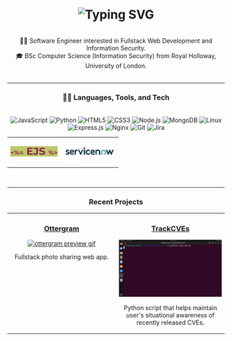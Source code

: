 <h1 align="center">
  <img align="center" src="https://readme-typing-svg.demolab.com?font=Sans+serif&weight=700&size=30&letterSpacing=thin&duration=3500&pause=700&color=35DA5B&center=true&vCenter=true&random=false&width=500&height=50&lines=Hi+there+%F0%9F%91%8B;I'm+Robert;Welcome+to+my+profile!" alt="Typing SVG" />
</h1>
<br>
<div align="center">
  👨‍💻 Software Engineer interested in Fullstack Web Development and Information Security.<br>
  🎓 BSc Computer Science (Information Security) from Royal Holloway, University of London.<br>
</div>
<br>

---

<h3 align="center">🐱‍💻 Languages, Tools, and Tech</h3> 
<br>
<div align="center">
  <img alt="JavaScript" width="40px" src="https://cdn.jsdelivr.net/gh/devicons/devicon@latest/icons/javascript/javascript-original.svg" />
  <img  alt="Python" width="40px" src="https://cdn.jsdelivr.net/gh/devicons/devicon@latest/icons/python/python-original.svg" />
  <img  alt="HTML5" width="40px" src="https://cdn.jsdelivr.net/gh/devicons/devicon@latest/icons/html5/html5-original-wordmark.svg" />
  <img  alt="CSS3" width="40px" src="https://cdn.jsdelivr.net/gh/devicons/devicon@latest/icons/css3/css3-original-wordmark.svg" />
  <img  alt="Node.js" width="40px" src="https://cdn.jsdelivr.net/gh/devicons/devicon@latest/icons/nodejs/nodejs-plain-wordmark.svg" />
  <img  alt="MongoDB" width="40px" src="https://cdn.jsdelivr.net/gh/devicons/devicon@latest/icons/mongodb/mongodb-plain-wordmark.svg" />
  <img  alt="Linux" width="40px" src="https://cdn.jsdelivr.net/gh/devicons/devicon@latest/icons/linux/linux-original.svg" />
  <img  alt="Express.js" width="40px" src="https://cdn.jsdelivr.net/gh/devicons/devicon@latest/icons/express/express-original.svg" />
  <img  alt="Nginx" width="40px" src="https://cdn.jsdelivr.net/gh/devicons/devicon@latest/icons/nginx/nginx-original.svg" />
  <img  alt="Git" width="40px" src="https://cdn.jsdelivr.net/gh/devicons/devicon@latest/icons/git/git-plain-wordmark.svg" />
  <img  alt="Jira" width="40px" src="https://cdn.jsdelivr.net/gh/devicons/devicon@latest/icons/jira/jira-original.svg" />
</div>

<table align="center" style="height: 10%; width: 90%;">
    <tr>
        <td align="center" valign="middle">
          <img  vertical-align="baseline" alt="EJS" width="110px" src="https://github.com/RobH0/RobH0/blob/main/EJS.png"/>
        </td>
        <td align="center" valign="middle">
          <img vertical-align="baseline" alt="ServiceNow" width="120px" src="https://github.com/RobH0/RobH0/blob/main/servicenow-large.png">
        </td>
    </tr>
</table>
<br>

---

<h3 align="center">Recent Projects</h3>
<table align="center" style="height: 100vh; width: 100%;">
    <tr>
        <td align="center" valign="top" width="50%">
          <h3><a href="https://github.com/RobH0/ottergram">Ottergram</a></h3>
          <a target="_blank" href="https://github.com/RobH0/ottergram">
            <img alt="ottergram preview gif" src="https://github.com/RobH0/ottergram/blob/main/ottergram-preview.gif">
          </a>
          <p>Fullstack photo sharing web app.</p>
        </td>
        <td align="center" valign="top" width="50%">
          <h3><a href="https://github.com/RobH0/TrackCVEs">TrackCVEs</a></h3>
          <a href="https://github.com/RobH0/TrackCVEs">
            <img alt="ottergram preview gif" src="https://github.com/RobH0/project-gifs/blob/main/TrackCVEs-preview.gif">
          </a>
          <p>Python script that helps maintain user's situational awareness of recently released CVEs.</p>
        </td>
    </tr>
</table>
